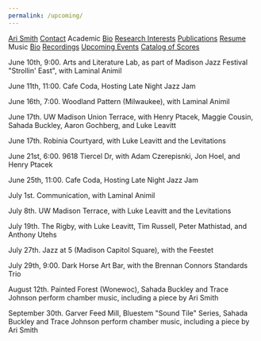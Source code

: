 ```yaml
---
permalink: /upcoming/
---
```


<div class="sidenav">
  <a href="../">Ari Smith</a>
  <a href="../contact">Contact</a>
  <atitle>Academic</atitle>
  <a href="../academic-bio"><asub>Bio</asub></a>
  <a href="../research-interests"><asub>Research Interests</asub></a>
  <a href="../publications"><asub>Publications</asub></a>
  <a href="../Ari Smith Resume as of 2022-02-11.pdf" download><asub>Resume</asub></a>
  <atitle>Music</atitle>
  <a href="../music-bio"><asub>Bio</asub></a>
  <a href="../recordings"><asub>Recordings</asub></a>
  <a href="../upcoming"><asub>Upcoming Events</asub></a>
  <a href="../catalog-of-works"><asub>Catalog of Scores</asub></a>
</div>


June 10th, 9:00. Arts and Literature Lab, as part of Madison Jazz Festival "Strollin' East", with Laminal Animil

June 11th, 11:00. Cafe Coda, Hosting Late Night Jazz Jam

June 16th, 7:00. Woodland Pattern (Milwaukee), with Laminal Animil

June 17th. UW Madison Union Terrace, with Henry Ptacek, Maggie Cousin, Sahada Buckley, Aaron Gochberg, and Luke Leavitt

June 17th. Robinia Courtyard, with Luke Leavitt and the Levitations

June 21st, 6:00. 9618 Tiercel Dr, with Adam Czerepisnki, Jon Hoel, and Henry Ptacek

June 25th, 11:00. Cafe Coda, Hosting Late Night Jazz Jam

July 1st. Communication, with Laminal Animil

July 8th. UW Madison Terrace, with Luke Leavitt and the Levitations

July 19th. The Rigby, with Luke Leavitt, Tim Russell, Peter Mathistad, and Anthony Utehs

July 27th. Jazz at 5 (Madison Capitol Square), with the Feestet

July 29th, 9:00. Dark Horse Art Bar, with the Brennan Connors Standards Trio

August 12th. Painted Forest (Wonewoc), Sahada Buckley and Trace Johnson perform chamber music, including a piece by Ari Smith

September 30th. Garver Feed Mill, Bluestem "Sound Tile" Series, Sahada Buckley and Trace Johnson perform chamber music, including a piece by Ari Smith
